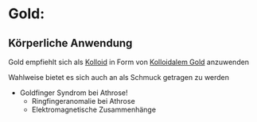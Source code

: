 # Gold:

## Körperliche Anwendung
Gold empfiehlt sich als [Kolloid](../Glossar/Kolloid.md) in Form von [Kolloidalem Gold](../Hochwertige%20Rohstoffe/Kolloidales%20Gold.md) anzuwenden

Wahlweise bietet es sich auch an als Schmuck getragen zu werden
- Goldfinger Syndrom bei Athrose!
	- Ringfingeranomalie bei Athrose
	- Elektromagnetische Zusammenhänge